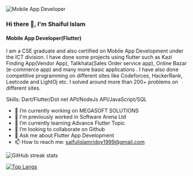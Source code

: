 ![Mobile App Developer](https://media.licdn.com/dms/image/D4D16AQGuqw1PL1rMhg/profile-displaybackgroundimage-shrink_350_1400/0/1701794240605?e=1707955200&v=beta&t=GLOtOdvNhYi40Li71dcODhQW7K-504_sgdLDJ5-7LYE)

### Hi there 👋, I'm Shaiful Islam
#### Mobile App Developer(Flutter)


I am a CSE graduate and also certified on Mobile App Development under the ICT division. I have done some projects using flutter such as Kazi Finding App(Vendor App), Talikhata(Sales Order service app), Online Bazar (e-commerce app) and many more basic applications . I have also done competitive programming on different sites like Codeforces, HackerRank, Leetcode and LightOj etc. I solved around more than 200+ problems on different sites.

Skills: Dart/Flutter/Dot net API/NodeJs API/JavaScript/SQL

- 🔭 I’m currently working on MEGASOFT SOLUTIONS
- 🔏 I'm previously worked in Software Arena Ltd
- 🌱 I’m currently learning Advance Flutter Topic 
- 👯 I’m looking to collaborate on Github 
- 💬 Ask me about Flutter App Development 
- 📫 How to reach me: saifulislamridoy1999@gmail.com 


![GitHub streak stats](https://streak-stats.demolab.com/?user=Shaiful191)  

[![Top Langs](https://github-readme-stats.vercel.app/api/top-langs/?username=Shaiful191)](https://github.com/anuraghazra/github-readme-stats)

